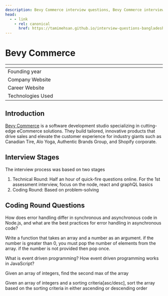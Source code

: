 ```yaml
---
description: Bevy Commerce interview questions, Bevy Commerce interview stages, Bevy Commerce interview details, Bevy Commerce interview question and answers
head:
  - - link
    - rel: canonical
      href: https://tamimehsan.github.io/interview-questions-bangladesh/companies/bevycommerce
---
```

# Bevy Commerce

| <img width="441" height="1"> | <img width="441" height="1"> |
| :-| :- |
| Founding year | |
| Company Website |  |
| Career Website |  |
| Technologies Used|  |

## Introduction
[Bevy Commerce](https://bevycommerce.com/landing) is a software development studio specializing in cutting-edge eCommerce solutions. They build tailored, innovative products that drive sales and elevate the customer experience for industry giants such as Canadian Tire, Alo Yoga, Authentic Brands Group, and Shopify corporate. 

## Interview Stages
The interview process was based on two stages

1. Technical Round: Half an hour of quick-fire questions online. For the 1st assessment interview, focus on the node, react and graphQL basics
2. Coding Round: Based on problem-solving

## Coding Round Questions

<article>

How does error handling differ in synchronous and asynchronous code in Node.js, and what are the best practices for error handling in asynchronous code?
</article>

<article>

Write a function that takes an array and a number as an argument. if the number is greater than 0, you must pop the number of elements from the array. if the number is not provided then pop once.
</article>

<article>

What is event driven programming? How event driven programming works in JavaScript?
</article>

<article>

Given an array of integers, find the second max of the array
</article>

<article>

Given an array of integers and a sorting criteria[asc/desc], sort the array based on the sorting criteria in either ascending or descending order
</article>

